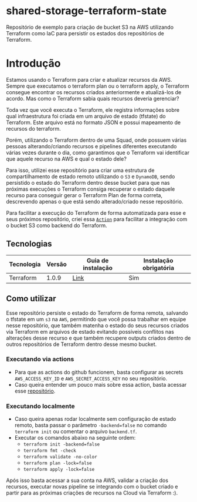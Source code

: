 # shared-storage-terraform-state

Repositório de exemplo para criação de bucket S3 na AWS utilizando Terraform como IaC para persistir os estados dos repositórios de Terraform.

# Introdução

Estamos usando o Terraform para criar e atualizar recursos da AWS. Sempre que executamos o terraform plan ou o terraform apply, o Terraform consegue encontrar os recursos criados anteriormente e atualizá-los de acordo. Mas como o Terraform sabia quais recursos deveria gerenciar?

Toda vez que você executa o Terraform, ele registra informações sobre qual infraestrutura foi criada em um arquivo de estado (tfstate) do Terraform. Este arquivo está no formato JSON e possui mapeamento de recursos do terraform.

Porém, utilizando o Terraform dentro de uma Squad, onde possuem várias pessoas alterando/criando recursos e pipelines diferentes executando várias vezes durante o dia, como garantimos que o Terraform vai identificar que aquele recurso na AWS e qual o estado dele?

Para isso, utilizei esse repositório para criar uma estrutura de compartilhamento de estado remoto utilizando o `S3` e `DynamoDB`, sendo persistido o estado do Terraform dentro desse bucket para que nas próximas execuções o Terraform consiga recuperar o estado daquele recurso para conseguir gerar o Terraform Plan de forma correta, descrevendo apenas o que está sendo alterado/criado nesse repositório.

Para facilitar a execução do Terraform de forma automatizada para esse e seus próximos repositório, criei essa [`Action`](https://github.com/yagoalmeida/terraform_actions) para facilitar a integração com o bucket S3 como backend do Terraform.

## Tecnologias

| Tecnologia | Versão | Guia de instalação                                                  | Instalação obrigatória |
|------------|--------|---------------------------------------------------------------------|------------------------|
| Terraform  | 1.0.9  | [Link](https://learn.hashicorp.com/tutorials/terraform/install-cli) | Sim                    |

## Como utilizar

Esse repositório persiste o estado do Terraform de forma remota, salvando o tfstate em um `s3` na `AWS`, permitindo que
você possa trabalhar em equipe nesse repositório, que também matenha o estado do seus recursos criados via Terraform em
arquivos de estado evitando possíveis conflitos nas alterações desse recurso e que também recupere outputs criados
dentro de outros repositórios de Terraform dentro desse mesmo bucket.

### Executando via actions

* Para que as actions do github funcionem, basta configurar as secrets `AWS_ACCESS_KEY_ID` e `AWS_SECRET_ACCESS_KEY` no
  seu repositório.
* Caso queira entender um pouco mais sobre essa action, basta acessar esse [repositório](https://github.com/yagoalmeida/terraform_actions).

### Executando localmente

* Caso queira apenas rodar localmente sem configuração de estado remoto, basta passar o parâmetro `-backend=false` no
  comando `terraform init` ou comentar o arquivo `backend.tf`.
* Executar os comandos abaixo na seguinte ordem:
    * `terraform init -backend=false`
    * `terraform fmt -check`
    * `terraform validate -no-color`
    * `terraform plan -lock=false`
    * `terraform apply -lock=false`

Após isso basta acessar a sua conta na AWS, validar a criação dos recursos, executar novas pipeline se integrando com o bucket criado e partir para as próximas criações de recursos na Cloud via Terraform :). 
